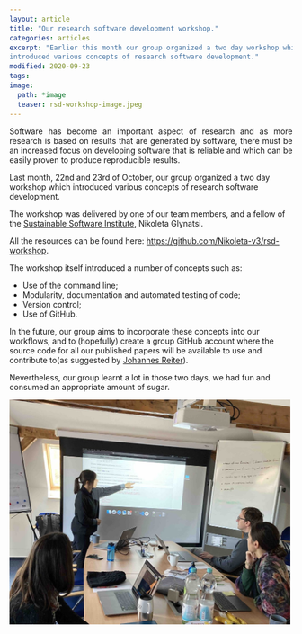 ```yaml
---
layout: article
title: "Our research software development workshop."
categories: articles
excerpt: "Earlier this month our group organized a two day workshop which
introduced various concepts of research software development."
modified: 2020-09-23
tags:
image:
  path: *image
  teaser: rsd-workshop-image.jpeg
---
```


<p align="justify">
Software has become an important aspect of research and as more research is
based on results that are generated by software, there must be an increased
focus on developing software that is reliable and which can be easily proven to
produce reproducible results.
</p>

Last month, 22nd and 23rd of October, our group organized a two day workshop
which introduced various concepts of research software development.

The workshop was delivered by one of our team members, and a fellow of the <a
href="https://www.software.ac.uk">Sustainable Software Institute</a>, Nikoleta
Glynatsi.

All the resources can be found here:
<a href="https://github.com/Nikoleta-v3/rsd-workshop">https://github.com/Nikoleta-v3/rsd-workshop</a>.

The workshop itself introduced a number of concepts such as:

- Use of the command line;
- Modularity, documentation and automated testing of code;
- Version control;
- Use of GitHub.

In the future, our group aims to incorporate these concepts into our
workflows, and to (hopefully) create a group GitHub account where the source code
for all our published papers will be available to use and contribute to(as
suggested by <a href="https://twitter.com/jgreiter">Johannes Reiter</a>).

Nevertheless, our group learnt a lot in those two days, we had fun and consumed
an appropriate amount of sugar.


<img src="../../images/rsd-workshop-image.jpeg" class="center" style="width:500px;height:400px;">